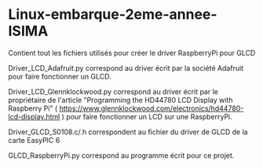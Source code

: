 # Linux-embarque-2eme-annee-ISIMA
Contient tout les fichiers utilisés pour créer le driver RaspberryPi pour GLCD

Driver_LCD_Adafruit.py correspond au driver écrit par la société Adafruit pour faire fonctionner un GLCD.

Driver_LCD_Glennklockwood.py correspond au driver écrit par le propriétaire de l'article "Programming the HD44780 LCD Display with Raspberry Pi" ( https://www.glennklockwood.com/electronics/hd44780-lcd-display.html ) pour faire fonctionner un LCD sur une RaspberryPi.

Driver_GLCD_S0108.c/.h correspondent au fichier du driver de GLCD de la carte EasyPIC 6

GLCD_RaspberryPi.py correspond au programme écrit pour ce projet.

